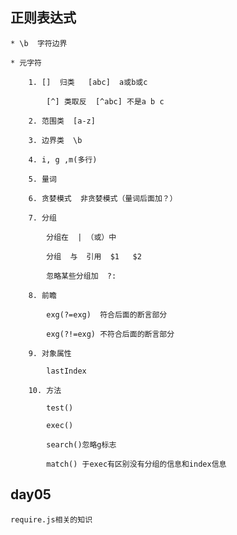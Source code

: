 ## 正则表达式



    * \b  字符边界

    * 元字符

        1. []  归类   [abc]  a或b或c

            [^] 类取反  [^abc] 不是a b c

        2. 范围类  [a-z]

        3. 边界类  \b

        4. i, g ,m(多行)

        5. 量词

        6. 贪婪模式  非贪婪模式（量词后面加？）

        7. 分组

            分组在  | （或）中

            分组  与  引用  $1   $2

            忽略某些分组加  ?:

        8. 前瞻

            exg(?=exg)  符合后面的断言部分

            exg(?!=exg) 不符合后面的断言部分

        9. 对象属性

            lastIndex

        10. 方法

            test()

            exec()

            search()忽略g标志

            match() 于exec有区别没有分组的信息和index信息

## day05

    require.js相关的知识




